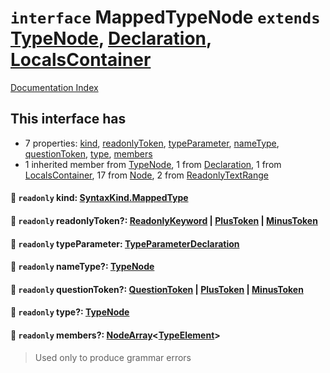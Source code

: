 # `interface` MappedTypeNode `extends` [TypeNode](../interface.TypeNode/README.md), [Declaration](../interface.Declaration/README.md), [LocalsContainer](../interface.LocalsContainer/README.md)

[Documentation Index](../README.md)

## This interface has

- 7 properties:
[kind](#-readonly-kind-syntaxkindmappedtype),
[readonlyToken](#-readonly-readonlytoken-readonlykeyword--plustoken--minustoken),
[typeParameter](#-readonly-typeparameter-typeparameterdeclaration),
[nameType](#-readonly-nametype-typenode),
[questionToken](#-readonly-questiontoken-questiontoken--plustoken--minustoken),
[type](#-readonly-type-typenode),
[members](#-readonly-members-nodearraytypeelement)
- 1 inherited member from [TypeNode](../interface.TypeNode/README.md), 1 from [Declaration](../interface.Declaration/README.md), 1 from [LocalsContainer](../interface.LocalsContainer/README.md), 17 from [Node](../interface.Node/README.md), 2 from [ReadonlyTextRange](../interface.ReadonlyTextRange/README.md)


#### 📄 `readonly` kind: [SyntaxKind.MappedType](../enum.SyntaxKind/README.md#mappedtype--200)



#### 📄 `readonly` readonlyToken?: [ReadonlyKeyword](../type.ReadonlyKeyword/README.md) | [PlusToken](../type.PlusToken/README.md) | [MinusToken](../type.MinusToken/README.md)



#### 📄 `readonly` typeParameter: [TypeParameterDeclaration](../interface.TypeParameterDeclaration/README.md)



#### 📄 `readonly` nameType?: [TypeNode](../interface.TypeNode/README.md)



#### 📄 `readonly` questionToken?: [QuestionToken](../type.QuestionToken/README.md) | [PlusToken](../type.PlusToken/README.md) | [MinusToken](../type.MinusToken/README.md)



#### 📄 `readonly` type?: [TypeNode](../interface.TypeNode/README.md)



#### 📄 `readonly` members?: [NodeArray](../interface.NodeArray/README.md)\<[TypeElement](../interface.TypeElement/README.md)>

> Used only to produce grammar errors



